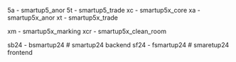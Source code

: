 5a - smartup5_anor
5t - smartup5_trade
xc - smartup5x_core
xa - smartup5x_anor
xt - smartup5x_trade

xm - smartup5x_marking
xcr - smartup5x_clean_room

sb24 - bsmartup24   # smartup24 backend
sf24 - fsmartup24   # smaretup24 frontend
